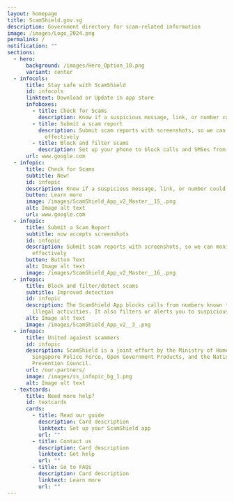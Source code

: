 ```yaml
---
layout: homepage
title: ScamShield.gov.sg
description: Government directory for scam-related information
image: /images/Logo_2024.png
permalink: /
notification: ""
sections:
  - hero:
      background: /images/Hero_Option_10.png
      variant: center
  - infocols:
      title: Stay safe with ScamShield
      id: infocols
      linktext: Download or Update in app store
      infoboxes:
        - title: Check for Scams
          description: Know if a suspicious message, link, or number could be a scam
        - title: Submit a scam report
          description: Submit scam reports with screenshots, so we can monitor scams more
            effectively
        - title: Block and filter scams
          description: Set up your phone to block calls and SMSes from scammers
      url: www.google.com
  - infopic:
      title: Check for Scams
      subtitle: New!
      id: infopic
      description: Know if a suspicious message, link, or number could be a scam
      button: Learn more
      image: /images/ScamShield_App_v2_Master__15_.png
      alt: Image alt text
      url: www.google.com
  - infopic:
      title: Submit a Scam Report
      subtitle: now accepts screenshots
      id: infopic
      description: Submit scam reports with screenshots, so we can monitor scams more
        effectively
      button: Button Text
      alt: Image alt text
      image: /images/ScamShield_App_v2_Master__16_.png
  - infopic:
      title: Block and filter/detect scams
      subtitle: Improved detection
      id: infopic
      description: The ScamShield App blocks calls from numbers known to be used in
        illegal activities. It also filters or alerts you to suspicious SMSes.
      alt: Image alt text
      image: /images/ScamShield_App_v2__3_.png
  - infopic:
      title: United against scammers
      id: infopic
      description: ScamShield is a joint effort by the Ministry of Home Affairs, the
        Singapore Police Force, Open Government Products, and the National Crime
        Prevention Council.
      url: /our-partners/
      image: /images/ss_infopic_bg_1.png
      alt: Image alt text
  - textcards:
      title: Need more help?
      id: textcards
      cards:
        - title: Read our guide
          description: Card description
          linktext: Set up your ScamShield app
          url: ""
        - title: Contact us
          description: Card description
          linktext: Get help
          url: ""
        - title: Go to FAQs
          description: Card description
          linktext: Learn more
          url: ""
---
```

